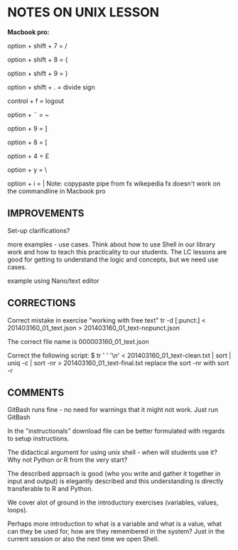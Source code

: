 # NOTES ON UNIX LESSON


**Macbook pro:**

option + shift + 7 = /

option + shift + 8 = {

option + shift + 9 = }

option + shift + . = divide sign

control + f = logout

option + ¨ = ~

option + 9 = ]

option + 8 = [

option + 4 = £

option + y = \

option + i = | Note: copypaste pipe from fx wikepedia fx doesn't work on the commandline in Macbook pro



## IMPROVEMENTS

Set-up clarifications?

more examples - use cases. Think about how to use Shell in our library work and how to teach this practicality to our students. The
LC lessons are good for getting to understand the logic and concepts, but we need use cases. 

example using Nano/text editor

## CORRECTIONS

Correct mistake in exercise "working with free text" tr -d [:punct:] < 201403160_01_text.json > 201403160_01_text-nopunct.json

The correct file name is 000003160_01_text.json

Correct the following script: $ tr ' ' '\n' < 201403160_01_text-clean.txt | sort | uniq -c | sort -nr > 201403160_01_text-final.txt  replace the sort -nr with sort -r

## COMMENTS

GitBash runs fine - no need for warnings that it might not work. Just run GitBash 

In the "instructionals" download file can be better formulated with regards to setup instructions.

The didactical argument for using unix shell - when will students use it?
Why not Python or R from the very start?

The described approach is good (who you write and gather it together in input and output) is elegantly
described and this understanding is directly transferable to R and Python.

We cover alot of ground in the introductory exercises (variables, values, loops).

Perhaps more introduction to what is a variable and what is a value, what can they be used for, how are they remembered
in the system? Just in the current session or also the next time we open Shell.



